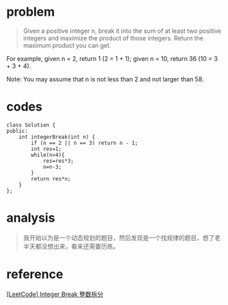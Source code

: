 # problem
>Given a positive integer n, break it into the sum of at least two positive integers and maximize the product of those integers. Return the maximum product you can get.

For example, given n = 2, return 1 (2 = 1 + 1); given n = 10, return 36 (10 = 3 + 3 + 4).

Note: You may assume that n is not less than 2 and not larger than 58.

# codes

```
class Solution {
public:
    int integerBreak(int n) {
        if (n == 2 || n == 3) return n - 1;
        int res=1;
        while(n>4){
            res=res*3;
            n=n-3;
        }
        return res*n;
    }
};
```

# analysis
>我开始以为是一个动态规划的题目，然后发现是一个找规律的题目，想了老半天都没想出来，看来还需要历练。

# reference
[[LeetCode] Integer Break 整数拆分][1]

[1]: https://www.cnblogs.com/grandyang/p/5411919.html